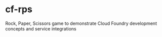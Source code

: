 # cf-rps
Rock, Paper, Scissors game to demonstrate Cloud Foundry development concepts and service integrations
